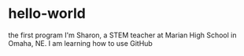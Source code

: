 # hello-world
the first program
I'm Sharon, a STEM teacher at Marian High School in Omaha, NE. I am learning how to use GitHub
